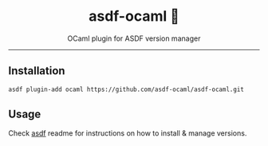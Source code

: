 <div align="center">
<h1>asdf-ocaml 🐫</h1>
OCaml plugin for ASDF version manager
</div>
<hr />

## Installation

```bash
asdf plugin-add ocaml https://github.com/asdf-ocaml/asdf-ocaml.git
```

## Usage

Check [asdf](https://github.com/asdf-vm/asdf) readme for instructions on how to
install & manage versions.
